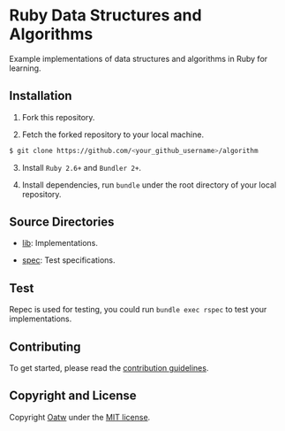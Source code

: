 # Ruby Data Structures and Algorithms

Example implementations of data structures and algorithms in Ruby for learning.

## Installation

1. Fork this repository.

2. Fetch the forked repository to your local machine.

```bash
$ git clone https://github.com/<your_github_username>/algorithm
```

3. Install `Ruby 2.6+` and `Bundler 2+`.

4. Install dependencies, run `bundle` under the root directory of your local repository.

## Source Directories

- [lib](https://github.com/oatw/algorithm/tree/master/lib): Implementations.

- [spec](https://github.com/oatw/algorithm/tree/master/spec): Test specifications.

## Test

Repec is used for testing, you could run `bundle exec rspec` to test your implementations.

## Contributing

To get started, please read the [contribution guidelines](https://github.com/oatw/algorithm/blob/master/CONTRIBUTING.md).

## Copyright and License

Copyright [Oatw](https://github.com/oatw) under the [MIT license](https://github.com/oatw/algorithm/blob/master/LICENSE).

